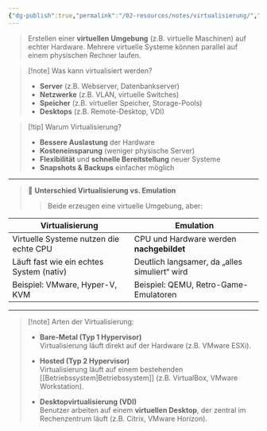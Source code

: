 ```yaml
---
{"dg-publish":true,"permalink":"/02-resources/notes/virtualisierung/","noteIcon":"","updated":"2025-07-12T13:31:41.000+02:00"}
---
```


> Erstellen einer **virtuellen Umgebung** (z.B. virtuelle Maschinen) auf echter Hardware. Mehrere virtuelle Systeme können parallel auf einem physischen Rechner laufen.

> [!note] Was kann virtualisiert werden?
> 
> - **Server** (z.B. Webserver, Datenbankserver)
> - **Netzwerke** (z.B. VLAN, virtuelle Switches)
> - **Speicher** (z.B. virtueller Speicher, Storage-Pools)
> - **Desktops** (z.B. Remote-Desktop, VDI)

> [!tip] Warum Virtualisierung?
> 
> - **Bessere Auslastung** der Hardware
> - **Kosteneinsparung** (weniger physische Server)
> - **Flexibilität** und **schnelle Bereitstellung** neuer Systeme
> - **Snapshots & Backups** einfacher möglich

---

> 🔄 **Unterschied Virtualisierung vs. Emulation**
> 
> > Beide erzeugen eine virtuelle Umgebung, aber:

|Virtualisierung|Emulation|
|---|---|
|Virtuelle Systeme nutzen die echte CPU|CPU und Hardware werden **nachgebildet**|
|Läuft fast wie ein echtes System (nativ)|Deutlich langsamer, da „alles simuliert“ wird|
|Beispiel: VMware, Hyper-V, KVM|Beispiel: QEMU, Retro-Game-Emulatoren|

---

> [!note] Arten der Virtualisierung:
> 
> - **Bare-Metal (Typ 1 Hypervisor)**  
>     Virtualisierung läuft direkt auf der Hardware (z.B. VMware ESXi).
>     
> - **Hosted (Typ 2 Hypervisor)**  
>     Virtualisierung läuft auf einem bestehenden [[Betriebssystem\|Betriebssystem]] (z.B. VirtualBox, VMware Workstation).
>     
> - **Desktopvirtualisierung (VDI)**  
>     Benutzer arbeiten auf einem **virtuellen Desktop**, der zentral im Rechenzentrum läuft (z.B. Citrix, VMware Horizon).
>     
